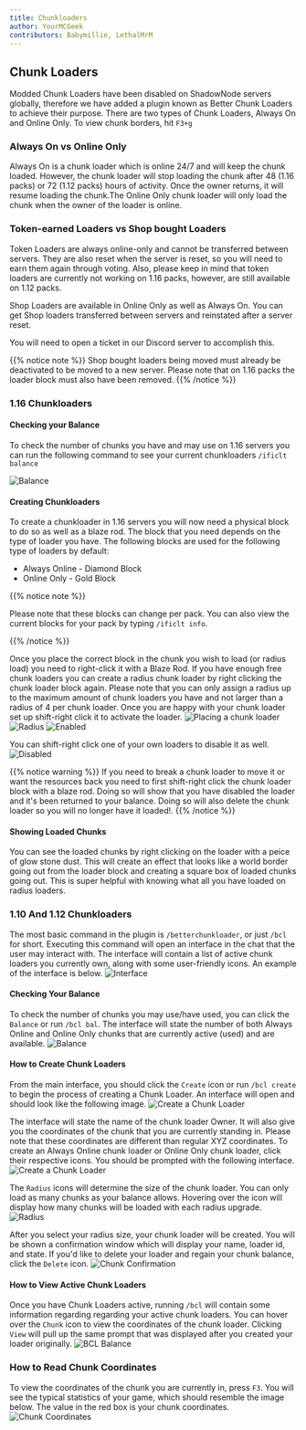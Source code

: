 ```yaml
---
title: Chunkloaders
author: YourMCGeek
contributors: Babymillie, LethalMrM
---
```


## Chunk Loaders

Modded Chunk Loaders have been disabled on ShadowNode servers globally, therefore we have added a plugin known as Better Chunk Loaders to achieve their purpose. There are two types of Chunk Loaders, Always On and Online Only. To view chunk borders, hit ``F3+g``

### Always On vs Online Only

Always On is a chunk loader which is online 24/7 and will keep the chunk loaded. However, the chunk loader will stop loading the chunk after 48 (1.16 packs) or 72 (1.12 packs)  hours of activity. Once the owner returns, it will resume loading the chunk.The Online Only chunk loader will only load the chunk when the owner of the loader is online.

### Token-earned Loaders vs Shop bought Loaders

Token Loaders are always online-only and cannot be transferred between servers. They are also reset when the server is reset, so you will need to earn them again through voting. Also, please keep in mind that token loaders are currently not working on 1.16 packs, however, are still available on 1.12 packs.

Shop Loaders are available in Online Only as well as Always On. You can get Shop loaders transferred  between servers and reinstated after a server reset. 

You will need to open a ticket in our Discord server to accomplish this.

{{% notice note %}}
Shop bought loaders being moved must already be deactivated to be moved to a new server. Please note that on 1.16 packs the loader block must also have been removed.
{{% /notice %}}


### 1.16 Chunkloaders

#### Checking your Balance

To check the number of chunks you have and may use on 1.16 servers you can run the following command to see your current chunkloaders `/ificlt balance`

![Balance](/assets/images/ificlt/ificlt_balance.png)

#### Creating Chunkloaders

To create a chunkloader in 1.16 servers you will now need a physical block to do so as well as a blaze rod. The block that you need depends on the type of loader you have. The following blocks are used for the following type of loaders by default:

* Always Online - Diamond Block
* Online Only - Gold Block

{{% notice note %}}

Please note that these blocks can change per pack. You can also view the current blocks for your pack by typing `/ificlt info`.

{{% /notice %}}

Once you place the correct block in the chunk you wish to load (or radius load) you need to right-click it with a Blaze Rod. If you have enough free chunk loaders you can create a radius chunk loader by right clicking the chunk loader block again. Please note that you can only assign a radius up to the maximum amount of chunk loaders you have and not larger than a radius of 4 per chunk loader. Once you are happy with your chunk loader set up shift-right click it to activate the loader. 
![Placing a chunk loader](/assets/images/ificlt/ificlt_alwaysonline_prompt.png)
![Radius](/assets/images/ificlt/ificlt_radius_prompt.png)
![Enabled](/assets/images/ificlt/ificlt_enabled.png)

You can shift-right click one of your own loaders to disable it as well.
![Disabled](/assets/images/ificlt/ificlt_disabled.png)

{{% notice warning %}}
If you need to break a chunk loader to move it or want the resources back you need to first shift-right click the chunk loader block with a blaze rod. Doing so will show that you have disabled the loader and it's been returned to your balance. Doing so will also delete the chunk loader so you will no longer have it loaded!.
{{% /notice %}}

#### Showing Loaded Chunks

You can see the loaded chunks by right clicking on the loader with a peice of glow stone dust. This will create an effect that looks like a world border going out from the loader block and creating a square box of loaded chunks going out. This is super helpful with knowing what all you have loaded on radius loaders.

### 1.10 And 1.12 Chunkloaders

The most basic command in the plugin is ``/betterchunkloader``, or just ``/bcl`` for short. Executing this command will open an interface in the chat that the user may interact with. The interface will contain a list of active chunk loaders you currently own, along with some user-friendly icons. An example of the interface is below.
![Interface](/assets/images/bcl/bcl_interface.png)

#### Checking Your Balance

To check the number of chunks you may use/have used, you can click the ``Balance`` or run ``/bcl bal``. The interface will state the number of both Always Online and Online Only chunks that are currently active (used) and are available.
![Balance](/assets/images/bcl/bcl_balance.png)

#### How to Create Chunk Loaders

From the main interface, you should click the ``Create`` icon or run ``/bcl create`` to begin the process of creating a Chunk Loader. An interface will open and should look like the following image.
![Create a Chunk Loader](/assets/images/bcl/bcl_create.png)

The interface will state the name of the chunk loader Owner. It will also give you the coordinates of the chunk that you are currently standing in. Please note that these coordinates are different than regular XYZ coordinates. To create an Always Online chunk loader or Online Only chunk loader, click their respective icons. You should be prompted with the following interface.
![Create a Chunk Loader](/assets/images/bcl/bcl_create2.png)

The ``Radius`` icons will determine the size of the chunk loader. You can only load as many chunks as your balance allows. Hovering over the icon will display how many chunks will be loaded with each radius upgrade.
![Radius](/assets/images/bcl/bcl_create3.png)

After you select your radius size, your chunk loader will be created. You will be shown a confirmation window which will display your name, loader id, and state. If you'd like to delete your loader and regain your chunk balance, click the ``Delete`` icon.
![Chunk Confirmation](/assets/images/bcl/bcl_created.png)

#### How to View Active Chunk Loaders

Once you have Chunk Loaders active, running ``/bcl`` will contain some information regarding regarding your active chunk loaders. You can hover over the ``Chunk`` icon to view the coordinates of the chunk loader. Clicking ``View`` will pull up the same prompt that was displayed after you created your loader originally.
![BCL Balance](/assets/images/bcl/bcl_list.png)

### How to Read Chunk Coordinates

To view the coordinates of the chunk you are currently in, press ``F3``. You will see the typical statistics of your game, which should resemble the image below. The value in the red box is your chunk coordinates.
![Chunk Coordinates](/assets/images/bcl/bcl_chunkcoords.png)
